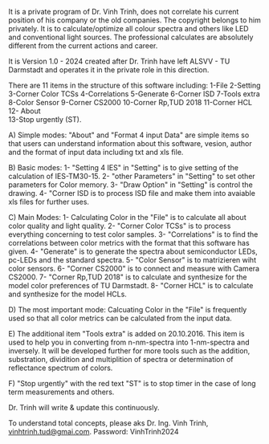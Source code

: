 It is a private program of Dr. Vinh Trinh, does not correlate his current position of his company or the old companies. The copyright belongs to him privately. 
It is to calculate/optimize all colour spectra and others like LED and conventional light sources. 
The professional calculates are absolutely different from the current actions and career.

It is Version 1.0 - 2024 created after Dr. Trinh have left ALSVV - TU Darmstadt and operates it in the private role in this direction.

There are 11 items in the structure of this software including: 
	1-File 			            	2-Setting				3-Corner Color TCSs
	4-Correlations 		      		5-Generate 			6-Corner ISD
	7-Tools extra	 	        		8-Color Sensor			9-Corner CS2000
	10-Corner Rp,TUD 2018	  			11-Corner HCL			12- About 		
	13-Stop urgently (ST).

A) Simple modes: "About" and "Format 4 input Data" are simple items so that users can understand information about this software, vesion, author and the format of input data 
including txt and xls file.

B) Basic modes:
1- "Setting 4 IES" in "Setting" is to give setting of the calculation of IES-TM30-15.
2- "other Parameters" in "Setting" to set other parameters for Color memory.
3- "Draw Option" in "Setting" is control the drawing. 
4- "Corner ISD is to process ISD file and make them into avaiable xls files for further uses.

C) Main Modes:
1- Calculating Color in the "File" is to calculate all about color quality and light quality.
2- "Corner Color TCSs" is to process everything concerning to test color samples.
3- "Correlations" is to find the correlations between color metrics with the format that this software has given.
4- "Generate" is to generate the spectra about semiconductor LEDs, pc-LEDs and the standard spectra.
5- "Color Sensor" is to matrizieren wiht color sensors.
6- "Corner CS2000" is to connect and measure with Camera CS2000.
7- "Corner Rp,TUD 2018" is to calculate and synthesize for the model color preferences of TU Darmstadt.
8- "Corner HCL" is to calculate and synthesize for the model HCLs.

D) The most important mode: Calcuating Color in the "File" is frequently used so that all color metrics can be calculated from the input data.

E) The additional item "Tools extra" is added on 20.10.2016. This item is used to help you in converting from n-nm-spectra into 1-nm-spectra and inversely. 
It will be developed further for more tools such as the addition, substration, dividition and multiplition of spectra or determination of reflectance spectrum of colors.

F) "Stop urgently" with the red text "ST" is to stop timer in the case of long term measurements and others.

Dr. Trinh will write & update this continuously.

To understand total concepts, please aks Dr. Ing. Vinh Trinh, vinhtrinh.tud@gmai.com.
Password: VinhTrinh2024
